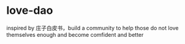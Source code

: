 # love-dao
inspired by 庄子白皮书，build a community to help those do not love themselves enough and become comfident and better
